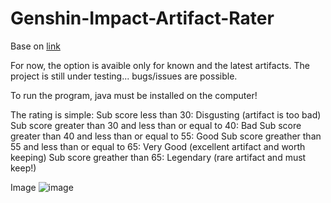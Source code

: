 # Genshin-Impact-Artifact-Rater

Base on [link](https://github.com/Kok3995/Genshin-Artifact-Rater-Java)

For now, the option is avaible only for known and the latest artifacts.
The project is still under testing... bugs/issues are possible.

To run the program, java must be installed on the computer!

The rating is simple:
Sub score less than 30: Disgusting (artifact is too bad)
Sub score greater than 30 and less than or equal to 40: Bad
Sub score greater than 40 and less than or equal to 55: Good
Sub score greather than 55 and less than or equal to 65: Very Good (excellent artifact and worth keeping)
Sub score greather than 65: Legendary (rare artifact and must keep!)

Image
![image](https://github.com/Aknyzor/Genshin-Impact-Artifact-Rater/assets/61836772/b46ba44d-cbfb-49c5-9d42-385b770d5091)
